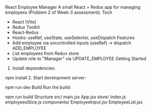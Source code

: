 React Employee Manager
A small React + Redux app for managing employees (Problem 2 of Week-3 assessment).
Tech
- React (Vite)
- Redux Toolkit
- React-Redux
- Hooks: useRef, useState, useSelector, useDispatch
Features
- Add employee via uncontrolled inputs (useRef) -> dispatch ADD_EMPLOYEE
- List employees from Redux store
- Update role to "Manager" via UPDATE_EMPLOYEE
Getting Started
1. Install dependencies:

npm install
2. Start development server:

npm run dev
Build
Run the build:

npm run build
Structure
src/
  main.jsx
  App.jsx
  store/
    index.js
    employeesSlice.js
  components/
    EmployeeInput.jsx
    EmployeeList.jsx
